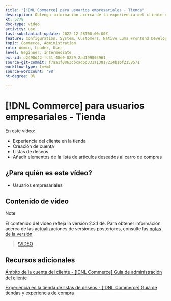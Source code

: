 ```yaml
---
title: "[!DNL Commerce] para usuarios empresariales - Tienda"
description: Obtenga información acerca de la experiencia del cliente en la tienda, incluida la creación de cuentas, la creación de listas de deseos y la adición de elementos de listas de deseos al carro de compras
kt: 5778
doc-type: video
activity: use
last-substantial-update: 2022-12-28T00:00:00Z
feature: Configuration, System, Customers, Native Luma Frontend Development, Page Content, Site Navigation
topic: Commerce, Administration
role: Admin, Leader, User
level: Beginner, Intermediate
exl-id: d2498d42-fc51-48e0-8239-2ad199003961
source-git-commit: f7aa1f0063cbcad6d331a13817214b1bf2158571
workflow-type: tm+mt
source-wordcount: '98'
ht-degree: 0%

---
```


# [!DNL Commerce] para usuarios empresariales - Tienda

En este vídeo:

- Experiencia del cliente en la tienda
- Creación de cuenta
- Listas de deseos
- Añadir elementos de la lista de artículos deseados al carro de compras

## ¿Para quién es este vídeo?

- Usuarios empresariales

## Contenido de vídeo

>[!NOTE]
>
>El contenido del vídeo refleja la versión 2.3.1 de. Para obtener información acerca de las actualizaciones de versiones posteriores, consulte las [notas de la versión](https://experienceleague.adobe.com/docs/commerce-operations/release/notes/overview.html?lang=es).

>[!VIDEO](https://video.tv.adobe.com/v/36188?quality=12&learn=on)

## Recursos adicionales

[Ámbito de la cuenta del cliente - [!DNL Commerce] Guía de administración del cliente](https://experienceleague.adobe.com/docs/commerce-admin/customers/customer-accounts/customer-account-scope.html?lang=es)

[Experiencia en la tienda de listas de deseos - [!DNL Commerce] Guía de tiendas y experiencia de compra](https://experienceleague.adobe.com/docs/commerce-admin/stores-sales/shopper-tools/wish-lists/wishlist-storefront.html?lang=es)
